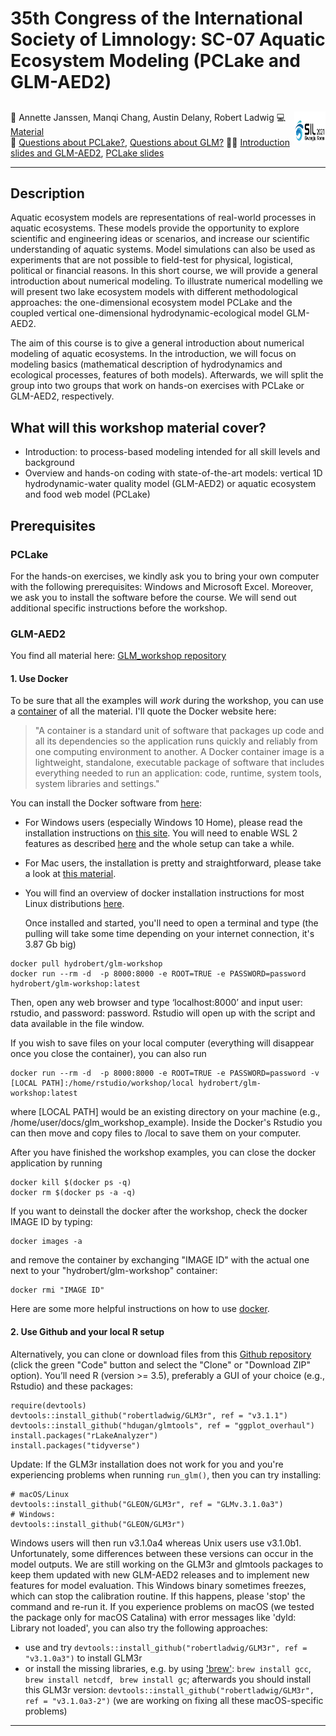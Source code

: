 # 35th Congress of the International Society of Limnology: SC-07 Aquatic Ecosystem Modeling (PCLake and GLM-AED2)
<a href="url"><img src="sil21.png" align="right" height="50" width="50" ></a>
-----

:busts_in_silhouette: Annette Janssen, Manqi Chang, Austin Delany, Robert Ladwig
:computer: [Material](https://github.com/robertladwig/SIL21_SC07)  
:email: [Questions about PCLake?](mailto:annette.janssen@wur.nl), [Questions about GLM?](mailto:rladwig2@wisc.edu)
:teacher: [Introduction slides and GLM-AED2](https://docs.google.com/presentation/d/1zqoOMVjak10cjrNXVYTRbMz5clcjO13f2dh_fM475v8/edit?usp=sharing), [PCLake slides](https://docs.google.com/presentation/d/1L7YfoevXEjjw8QKtXZt4gzbZLOtHOVj21FuAwA_gEf8/edit?usp=sharing)

-----

## Description

Aquatic ecosystem models are representations of real-world processes in aquatic ecosystems. These models provide the opportunity to explore scientific and engineering ideas or scenarios, and increase our scientific understanding of aquatic systems. Model simulations can also be used as experiments that are not possible to field-test for physical, logistical, political or financial reasons.
In this short course, we will provide a general introduction about numerical modeling. To illustrate numerical modelling we will present two lake ecosystem models with different methodological approaches: the one-dimensional ecosystem model PCLake and the coupled vertical one-dimensional hydrodynamic-ecological model GLM-AED2.

The aim of this course is to give a general introduction about numerical modeling of aquatic ecosystems. In the introduction, we will focus on modeling basics (mathematical description of hydrodynamics and ecological processes, features of both models). Afterwards, we will split the group into two groups that work on hands-on exercises with PCLake or GLM-AED2, respectively.

## What will this workshop material cover?
  - Introduction: to process-based modeling intended for all skill levels and background
  - Overview and hands-on coding with state-of-the-art models: vertical 1D hydrodynamic-water quality model (GLM-AED2) or aquatic ecosystem and food web model (PCLake)

## Prerequisites

### PCLake
For the hands-on exercises, we kindly ask you to bring your own computer with the following prerequisites: Windows and Microsoft Excel. Moreover, we ask you to install the software before the course. We will send out additional specific instructions before the workshop.

### GLM-AED2
You find all material here: [GLM_workshop repository](https://github.com/robertladwig/GLM_workshop)

#### 1. Use Docker
   To be sure that all the examples will *work* during the workshop, you can use a [container](https://hub.docker.com/r/hydrobert/glm-workshop) of all the material. I'll quote the Docker website here:

   > "A container is a standard unit of software that packages up code and all its dependencies so the application runs quickly and reliably from one computing environment to another. A Docker container image is a lightweight, standalone, executable package of software that includes everything needed to run an application: code, runtime, system tools, system libraries and settings."

   You can install the Docker software from [here](https://docs.docker.com/get-docker/):

   - For Windows users (especially Windows 10 Home), please read the installation instructions on [this site](https://docs.docker.com/docker-for-windows/install-windows-home/). You will need to enable WSL 2 features as described [here](https://docs.microsoft.com/en-us/windows/wsl/install-win10) and the whole setup can take a while.
   - For Mac users, the installation is pretty and straightforward, please take a look at [this material](https://docs.docker.com/docker-for-mac/install/).
   - You will find an overview of docker installation instructions for most Linux distributions [here](https://docs.docker.com/engine/install/).

     Once installed and started, you'll need to open a terminal and type (the pulling will take some time depending on your internet connection, it's 3.87 Gb big)


    docker pull hydrobert/glm-workshop
    docker run --rm -d  -p 8000:8000 -e ROOT=TRUE -e PASSWORD=password hydrobert/glm-workshop:latest


   Then, open any web browser and type ‘localhost:8000’ and input user: rstudio, and password: password. Rstudio will open up with the script and data available in the file window.

  If you wish to save files on your local computer (everything will disappear once you close the container), you can also run


    docker run --rm -d  -p 8000:8000 -e ROOT=TRUE -e PASSWORD=password -v [LOCAL PATH]:/home/rstudio/workshop/local hydrobert/glm-workshop:latest


   where [LOCAL PATH] would be an existing directory on your machine (e.g., /home/user/docs/glm_workshop_example). Inside the Docker's Rstudio you can then move and copy files to /local to save them on your computer.

   After you have finished the workshop examples, you can close the docker application by running


    docker kill $(docker ps -q)
    docker rm $(docker ps -a -q)


   If you want to deinstall the docker after the workshop, check the docker IMAGE ID by typing:


    docker images -a


   and remove the container by exchanging "IMAGE ID" with the actual one next to your "hydrobert/glm-workshop" container:


    docker rmi "IMAGE ID"

  Here are some more helpful instructions on how to use [docker](https://docs.google.com/document/d/1uxw5aa1gsMpvCBpsGZlaQOkBELR1MJmBQzu4vEKYBoY/edit?usp=sharing).

#### 2. Use Github and your local R setup
   Alternatively, you can clone or download files from this [Github repository](https://github.com/robertladwig/GLM_workshop) (click the green "Code" button and select the "Clone" or "Download ZIP" option).
  You’ll need R (version >= 3.5), preferably a GUI of your choice (e.g., Rstudio) and these packages:
  ```
  require(devtools)
  devtools::install_github("robertladwig/GLM3r", ref = "v3.1.1")
  devtools::install_github("hdugan/glmtools", ref = "ggplot_overhaul")
  install.packages("rLakeAnalyzer")
  install.packages("tidyverse")
  ```
Update: If the GLM3r installation does not work for you and you're experiencing problems when running ```run_glm()```, then you can try installing:

  ```
  # macOS/Linux
  devtools::install_github("GLEON/GLM3r", ref = "GLMv.3.1.0a3")
  # Windows:
  devtools::install_github("GLEON/GLM3r")
  ```

Windows users will then run v3.1.0a4 whereas Unix users use v3.1.0b1. Unfortunately, some differences between these versions can occur in the model outputs. We are still working on the GLM3r and glmtools packages to keep them updated with new GLM-AED2 releases and to implement new features for model evaluation. This Windows binary sometimes freezes, which can stop the calibration routine. If this happens, please 'stop' the command and re-run it. If you experience problems on macOS (we tested the package only for macOS Catalina) with error messages like 'dyld: Library not loaded', you can also try the following approaches:

   - use and try ``` devtools::install_github("robertladwig/GLM3r", ref = "v3.1.0a3") ``` to install GLM3r
   - or install the missing libraries, e.g. by using ['brew'](https://brew.sh): ``` brew install gcc ```, ``` brew install netcdf```, ``` brew install gc```; afterwards you should install this GLM3r version: ```devtools::install_github("robertladwig/GLM3r", ref = "v3.1.0a3-2")``` (we are working on fixing all these macOS-specific problems)

-----
